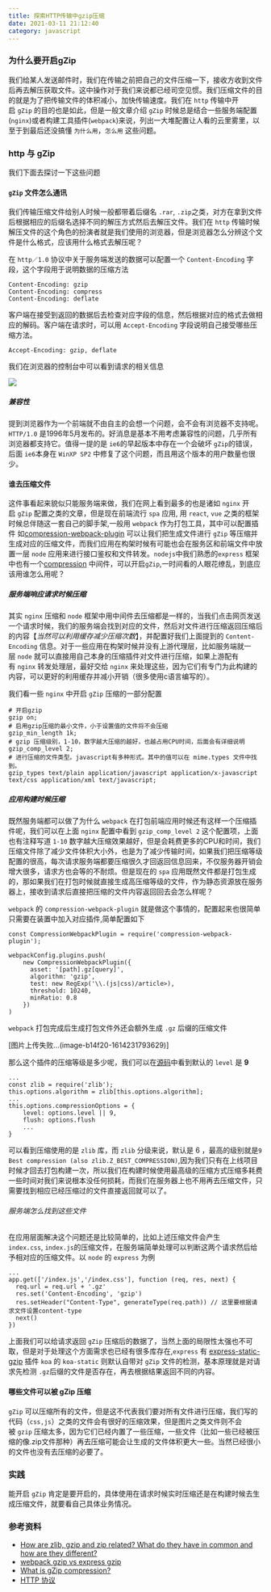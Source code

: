```yaml
---
title: 探索HTTP传输中gzip压缩
date: 2021-03-11 21:12:40
category: javascript
---
```


### 为什么要开启gZip

我们给某人发送邮件时，我们在传输之前把自己的文件压缩一下，接收方收到文件后再去解压获取文件。这中操作对于我们来说都已经司空见惯。我们压缩文件的目的就是为了把传输文件的体积减小，加快传输速度。我们在 `http` 传输中开启 `gZip` 的目的也是如此，但是一般文章介绍 `gZip` 时候总是结合一些服务端配置(`nginx`)或者构建工具插件(`webpack`)来说，列出一大堆配置让人看的云里雾里，以至于到最后还没搞懂 `为什么用`，`怎么用` 这些问题。

### http 与 gZip

我们下面去探讨一下这些问题

#### `gZip` 文件怎么通讯

我们传输压缩文件给别人时候一般都带着后缀名 `.rar`, `.zip`之类，对方在拿到文件后根据相应的后缀名选择不同的解压方式然后去解压文件。我们在 `http` 传输时候解压文件的这个角色的扮演者就是我们使用的浏览器，但是浏览器怎么分辨这个文件是什么格式，应该用什么格式去解压呢？

在 `http／1.0` 协议中关于服务端发送的数据可以配置一个 `Content-Encoding` 字段，这个字段用于说明数据的压缩方法

```
Content-Encoding: gzip
Content-Encoding: compress
Content-Encoding: deflate
```

客户端在接受到返回的数据后去检查对应字段的信息，然后根据对应的格式去做相应的解码。客户端在请求时，可以用 `Accept-Encoding` 字段说明自己接受哪些压缩方法。

```
Accept-Encoding: gzip, deflate
```

我们在浏览器的控制台中可以看到请求的相关信息

![](https://upload-images.jianshu.io/upload_images/10024246-e5ec64cbfb3c270e.png?imageMogr2/auto-orient/strip%7CimageView2/2/w/1240)



##### 兼容性

提到浏览器作为一个前端就不由自主的会想一个问题，会不会有浏览器不支持呢。`HTTP/1.0` 是1996年5月发布的。好消息是基本不用考虑兼容性的问题，几乎所有浏览器都支持它。值得一提的是 `ie6`的早起版本中存在一个会破坏 `gZip`的错误，后面 `ie6`本身在 `WinXP SP2` 中修复了这个问题，而且用这个版本的用户数量也很少。

#### 谁去压缩文件

这件事看起来貌似只能服务端来做，我们在网上看到最多的也是诸如 `nginx` 开启 `gZip` 配置之类的文章，但是现在前端流行 `spa` 应用, 用 `react`, `vue` 之类的框架时候总伴随这一套自己的脚手架,一般用 `webpack` 作为打包工具，其中可以配置插件 如[compression-webpack-plugin](https://github.com/webpack-contrib/compression-webpack-plugin) 可以让我们把生成文件进行 `gZip` 等压缩并生成对应的压缩文件，而我们应用在构架时候有可能也会在服务区和前端文件中放置一层 `node` 应用来进行接口鉴权和文件转发。`nodejs`中我们熟悉的`express` 框架中也有一个[compression](https://github.com/expressjs/compression) 中间件，可以开启`gZip`,一时间看的人眼花缭乱，到底应该用谁怎么用呢？

##### 服务端响应请求时候压缩

其实 `nginx` 压缩和 `node` 框架中用中间件去压缩都是一样的，当我们点击网页发送一个请求时候，我们的服务端会找到对应的文件，然后对文件进行压缩返回压缩后的内容【*当然可以利用缓存减少压缩次数*】，并配置好我们上面提到的 `Content-Encoding` 信息。对于一些应用在构架时候并没有上游代理层，比如服务端就一层 `node` 就可以直接用自己本身的压缩插件对文件进行压缩，如果上游配有有 `nginx` 转发处理层，最好交给 `nginx` 来处理这些，因为它们有专门为此构建的内容，可以更好的利用缓存并减小开销（很多使用c语言编写的）。

我们看一些 `nginx` 中开启 `gZip` 压缩的一部分配置

```
# 开启gzip
gzip on;
# 启用gzip压缩的最小文件，小于设置值的文件将不会压缩
gzip_min_length 1k;
# gzip 压缩级别，1-10，数字越大压缩的越好，也越占用CPU时间，后面会有详细说明
gzip_comp_level 2;
# 进行压缩的文件类型。javascript有多种形式。其中的值可以在 mime.types 文件中找到。
gzip_types text/plain application/javascript application/x-javascript text/css application/xml text/javascript;

```

##### 应用构建时候压缩

既然服务端都可以做了为什么 `webpack` 在打包前端应用时候还有这样一个压缩插件呢，我们可以在上面 `nginx` 配置中看到 `gzip_comp_level 2` 这个配置项，上面也有注释写道 `1-10` 数字越大压缩效果越好，但是会耗费更多的CPU和时间，我们压缩文件除了减少文件体积大小外，也是为了减少传输时间，如果我们把压缩等级配置的很高，每次请求服务端都要压缩很久才回返回信息回来，不仅服务器开销会增大很多，请求方也会等的不耐烦。但是现在的 `spa` 应用既然文件都是打包生成的，那如果我们在打包时候就直接生成高压缩等级的文件，作为静态资源放在服务器上，接收到请求后直接把压缩的文件内容返回回去会怎么样呢？

`webpack` 的 `compression-webpack-plugin` 就是做这个事情的，配置起来也很简单只需要在装置中加入对应插件,简单配置如下

```
const CompressionWebpackPlugin = require('compression-webpack-plugin');

webpackConfig.plugins.push(
    new CompressionWebpackPlugin({
      asset: '[path].gz[query]',
      algorithm: 'gzip',
      test: new RegExp('\\.(js|css)/article>),
      threshold: 10240,
      minRatio: 0.8
    })
)
```

`webpack` 打包完成后生成打包文件外还会额外生成 `.gz` 后缀的压缩文件

[图片上传失败...(image-b14f20-1614231793629)] 

那么这个插件的压缩等级是多少呢，我们可以在[源码](https://github.com/webpack-contrib/compression-webpack-plugin/blob/master/src/index.js)中看到默认的 `level` 是 **9**

```
...
const zlib = require('zlib');
this.options.algorithm = zlib[this.options.algorithm];
...
this.options.compressionOptions = {
    level: options.level || 9,
    flush: options.flush
    ...
}
```

可以看到压缩使用的是 `zlib` 库，而 `zlib` 分级来说，默认是 6 ，最高的级别就是`9 Best compression (also zlib.Z_BEST_COMPRESSION)`,因为我们只有在上线项目时候才回去打包构建一次，所以我们在构建时候使用最高级的压缩方式压缩多耗费一些时间对我们来说根本没任何损耗，而我们在服务器上也不用再去压缩文件，只需要找到相应已经压缩过的文件直接返回就可以了。

###### 服务端怎么找到这些文件

在应用层面解决这个问题还是比较简单的，比如上述压缩文件会产生`index.css`, `index.js`的压缩文件，在服务端简单处理可以判断这两个请求然后给予相对应的压缩文件。以 `node` 的 `express` 为例

```
...
app.get(['/index.js','/index.css'], function (req, res, next) {
  req.url = req.url + '.gz'
  res.set('Content-Encoding', 'gzip')
  res.setHeader("Content-Type", generateType(req.path)) // 这里要根据请求文件设置content-type
  next()
})
```

上面我们可以给请求返回 `gZip` 压缩后的数据了，当然上面的局限性太强也不可取，但是对于处理这个方面需求也已经有很多库存在,`express` 有 [express-static-gzip](https://github.com/tkoenig89/express-static-gzip) 插件 `koa` 的 `koa-static` 则默认自带对 `gZip` 文件的检测，基本原理就是对请求先检测 `.gz`后缀的文件是否存在，再去根据结果返回不同的内容。

#### 哪些文件可以被 gZip 压缩

`gZip` 可以压缩所有的文件，但是这不代表我们要对所有文件进行压缩，我们写的代码（`css,js`）之类的文件会有很好的压缩效果，但是图片之类文件则不会被 `gzip` 压缩太多，因为它们已经内置了一些压缩，一些文件（比如一些已经被压缩的像.zip文件那种）再去压缩可能会让生成的文件体积更大一些。当然已经很小的文件也没有去压缩的必要了。

### 实践

能开启 `gZip` 肯定是要开启的，具体使用在请求时候实时压缩还是在构建时候去生成压缩文件，就要看自己具体业务情况。

### 参考资料

*   [How are zlib, gzip and zip related? What do they have in common and how are they different?](https://stackoverflow.com/questions/20762094/how-are-zlib-gzip-and-zip-related-what-do-they-have-in-common-and-how-are-they/20765054#20765054)
*   [webpack gzip vs express gzip](https://stackoverflow.com/questions/38587698/webpack-gzip-vs-express-gzip?s=1%7C140.9128)
*   [What is gZip compression?](https://stackoverflow.com/questions/16691506/what-is-gzip-compression)
*   [HTTP 协议](http://www.ruanyifeng.com/blog/2016/08/http.html)

